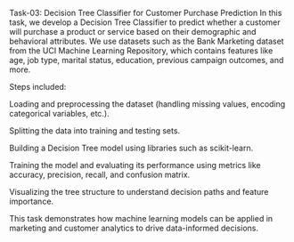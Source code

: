 Task-03: Decision Tree Classifier for Customer Purchase Prediction
In this task, we develop a Decision Tree Classifier to predict whether a customer will purchase a product or service based on their demographic and behavioral attributes. We use datasets such as the Bank Marketing dataset from the UCI Machine Learning Repository, which contains features like age, job type, marital status, education, previous campaign outcomes, and more.

Steps included:

Loading and preprocessing the dataset (handling missing values, encoding categorical variables, etc.).

Splitting the data into training and testing sets.

Building a Decision Tree model using libraries such as scikit-learn.

Training the model and evaluating its performance using metrics like accuracy, precision, recall, and confusion matrix.

Visualizing the tree structure to understand decision paths and feature importance.

This task demonstrates how machine learning models can be applied in marketing and customer analytics to drive data-informed decisions.

